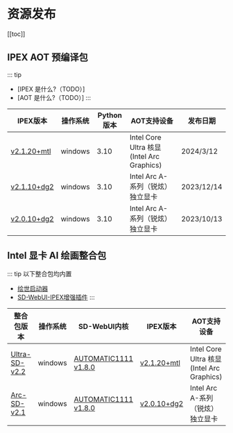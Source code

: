 # 资源发布

[[toc]]

## IPEX AOT 预编译包

::: tip
<!-- - [IPEX 是什么?](/basic/ipex)
- [AOT 是什么?](/basic/ipex#aot) -->
- [IPEX 是什么?（TODO）]
- [AOT 是什么?（TODO）]
:::

|IPEX版本|操作系统|Python版本|AOT支持设备|发布日期|
|-|-|-|-|-|
|[v2.1.20+mtl](https://github.com/Nuullll/intel-extension-for-pytorch/releases/tag/v2.1.20%2Bmtl%2Boneapi)|windows|3.10|Intel Core Ultra 核显 (Intel Arc Graphics)|2024/3/12|
|[v2.1.10+dg2](https://github.com/Nuullll/intel-extension-for-pytorch/releases/tag/v2.1.10%2Bxpu)|windows|3.10|Intel Arc A-系列（锐炫）独立显卡|2023/12/14|
|[v2.0.10+dg2](https://github.com/Nuullll/intel-extension-for-pytorch/releases/tag/v2.0.110%2Bxpu-master%2Bdll-bundle)|windows|3.10|Intel Arc A-系列（锐炫）独立显卡|2023/10/13|

## Intel 显卡 AI 绘画整合包

::: tip
以下整合包均内置
- [绘世启动器](https://www.bilibili.com/video/BV1ne4y1V7QU)
- [SD-WebUI-IPEX增强插件](https://github.com/Nuullll/sd-webui-ipex-enhancement)
:::

|整合包版本|操作系统|SD-WebUI内核|IPEX版本|AOT支持设备|发布日期|
|-|-|-|-|-|-|
|[Ultra-SD-v2.2](https://www.bilibili.com/video/BV1Ku4m1g7gd)|windows|[AUTOMATIC1111 v1.8.0](https://github.com/AUTOMATIC1111/stable-diffusion-webui)|[v2.1.20+mtl](https://github.com/Nuullll/intel-extension-for-pytorch/releases/tag/v2.0.110%2Bxpu-master%2Bdll-bundle)|Intel Core Ultra 核显 (Intel Arc Graphics)|2023/3/12|
|[Arc-SD-v2.1](https://www.bilibili.com/video/BV12C4y1q78k)|windows|[AUTOMATIC1111 v1.8.0](https://github.com/AUTOMATIC1111/stable-diffusion-webui)|[v2.0.10+dg2](https://github.com/Nuullll/intel-extension-for-pytorch/releases/tag/v2.0.110%2Bxpu-master%2Bdll-bundle)|Intel Arc A-系列（锐炫）独立显卡|2023/12/27|

